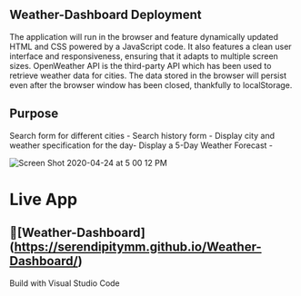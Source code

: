 ## Weather-Dashboard Deployment 
The application will run in the browser and feature dynamically updated HTML and CSS powered by a JavaScript code. It also features a clean user interface and responsiveness, ensuring that it adapts to multiple screen sizes. OpenWeather API is the third-party API which has been used to retrieve weather data for cities.
The data stored in the browser will persist even after the browser window has been closed, thankfully to localStorage.

## Purpose
Search form for different cities -
Search history form -
Display city and weather specification for the day-
Display a 5-Day Weather Forecast -

![Screen Shot 2020-04-24 at 5 00 12 PM](https://user-images.githubusercontent.com/55516592/80264111-3735cd80-8650-11ea-9bdd-29e47769df46.png)

# Live App
## :small_blue_diamond:[Weather-Dashboard] (https://serendipitymm.github.io/Weather-Dashboard/)
Build with Visual Studio Code
